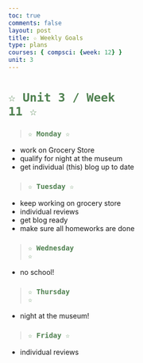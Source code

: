 ```yaml
---
toc: true
comments: false
layout: post
title: ☆ Weekly Goals
type: plans
courses: { compsci: {week: 12} }
unit: 3
---
```


# <code style="color: #4e804f">☆ Unit 3 / Week 11 ☆</code>

> ### <code style="color:#4e804f;">☆ Monday ☆</code>
- work on Grocery Store
- qualify for night at the museum
- get individual (this) blog up to date

> ### <code style="color:#4e804f;">☆ Tuesday ☆</code>
- keep working on grocery store
- individual reviews
- get blog ready
- make sure all homeworks are done

> ### <code style="color:#4e804f;">☆ Wednesday ☆</code>
- no school!

> ### <code style="color:#4e804f;">☆ Thursday ☆</code>
- night at the museum!

> ### <code style="color:#4e804f;">☆ Friday ☆</code>
-  individual reviews
